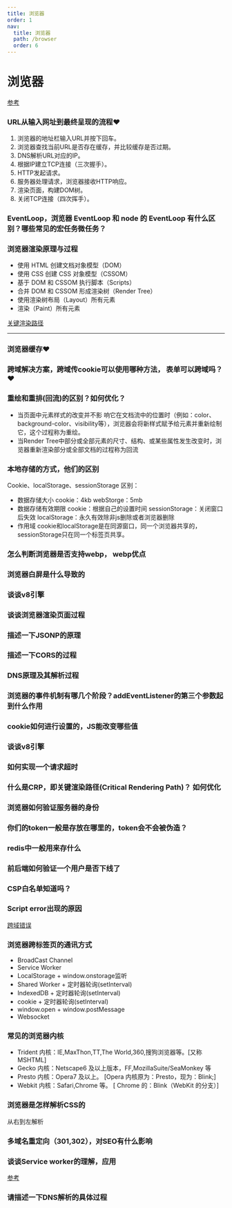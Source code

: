 ```yaml
---
title: 浏览器
order: 1
nav:
  title: 浏览器
  path: /browser
  order: 6
---
```


# 浏览器
[参考](https://juejin.cn/post/6844904040346681358)

### URL从输入网址到最终呈现的流程❤️
1. 浏览器的地址栏输入URL并按下回车。
2. 浏览器查找当前URL是否存在缓存，并比较缓存是否过期。
3. DNS解析URL对应的IP。
4. 根据IP建立TCP连接（三次握手）。
5. HTTP发起请求。
6. 服务器处理请求，浏览器接收HTTP响应。
7. 渲染页面，构建DOM树。
8. 关闭TCP连接（四次挥手）。

### EventLoop，浏览器 EventLoop 和 node 的 EventLoop 有什么区别？哪些常见的宏任务微任务？

### 浏览器渲染原理与过程
- 使用 HTML 创建文档对象模型（DOM）
- 使用 CSS 创建 CSS 对象模型（CSSOM）
- 基于 DOM 和 CSSOM 执行脚本（Scripts）
- 合并 DOM 和 CSSOM 形成渲染树（Render Tree）
- 使用渲染树布局（Layout）所有元素
- 渲染（Paint）所有元素

[关键渲染路径](https://mp.weixin.qq.com/s?__biz=MzA5NzkwNDk3MQ==&mid=2650588806&idx=1&sn=408a54e7c8102fd6944c9a40b119015a&scene=21#wechat_redirect)

--- 

### 浏览器缓存❤️

### 跨域解决方案，跨域传cookie可以使用哪种方法， 表单可以跨域吗？❤️

### 重绘和重排(回流)的区别？如何优化？
- 当页面中元素样式的改变并不影 响它在文档流中的位置时（例如：color、background-color、visibility等），浏览器会将新样式赋予给元素并重新绘制它，这个过程称为重绘。
- 当Render Tree中部分或全部元素的尺寸、结构、或某些属性发生改变时，浏览器重新渲染部分或全部文档的过程称为回流

### 本地存储的方式，他们的区别
Cookie、localStorage、sessionStorage
区别： 
- 数据存储大小
cookie：4kb
webStorge：5mb
- 数据存储有效期限
cookie：根据自己的设置时间
sessionStorage：关闭窗口后失效
localStorage：永久有效除非js删除或者浏览器删除
- 作用域
cookie和localStorage是在同源窗口，同一个浏览器共享的，sessionStorage只在同一个标签页共享。

### 怎么判断浏览器是否支持webp， webp优点

### 浏览器白屏是什么导致的

### 谈谈v8引擎

### 谈谈浏览器渲染页面过程

### 描述一下JSONP的原理

### 描述一下CORS的过程

### DNS原理及其解析过程

### 浏览器的事件机制有哪几个阶段？addEventListener的第三个参数起到什么作用

### cookie如何进行设置的，JS能改变哪些值

### 谈谈v8引擎

### 如何实现一个请求超时

### 什么是CRP，即关键渲染路径(Critical Rendering Path)？ 如何优化

### 浏览器如何验证服务器的身份

### 你们的token一般是存放在哪里的，token会不会被伪造？

### redis中一般用来存什么

### 前后端如何验证一个用户是否下线了

### CSP白名单知道吗？

### Script error出现的原因
[跨域错误](https://www.alibabacloud.com/help/zh/doc-detail/88579.htm)

### 浏览器跨标签页的通讯方式
- BroadCast Channel
- Service Worker
- LocalStorage + window.onstorage监听
- Shared Worker + 定时器轮询(setInterval)
- IndexedDB + 定时器轮询(setInterval)
- cookie + 定时器轮询(setInterval)
- window.open + window.postMessage
- Websocket

### 常见的浏览器内核
- Trident 内核：IE,MaxThon,TT,The World,360,搜狗浏览器等。[又称 MSHTML]
- Gecko 内核：Netscape6 及以上版本，FF,MozillaSuite/SeaMonkey 等
- Presto 内核：Opera7 及以上。 [Opera 内核原为：Presto，现为：Blink;]
- Webkit 内核：Safari,Chrome 等。 [ Chrome 的：Blink（WebKit 的分支）]

### 浏览器是怎样解析CSS的
从右到左解析

### 多域名重定向（301,302），对SEO有什么影响

### 谈谈Service worker的理解，应用
[参考](https://juejin.cn/post/6844904082721767431)

### 请描述一下DNS解析的具体过程


